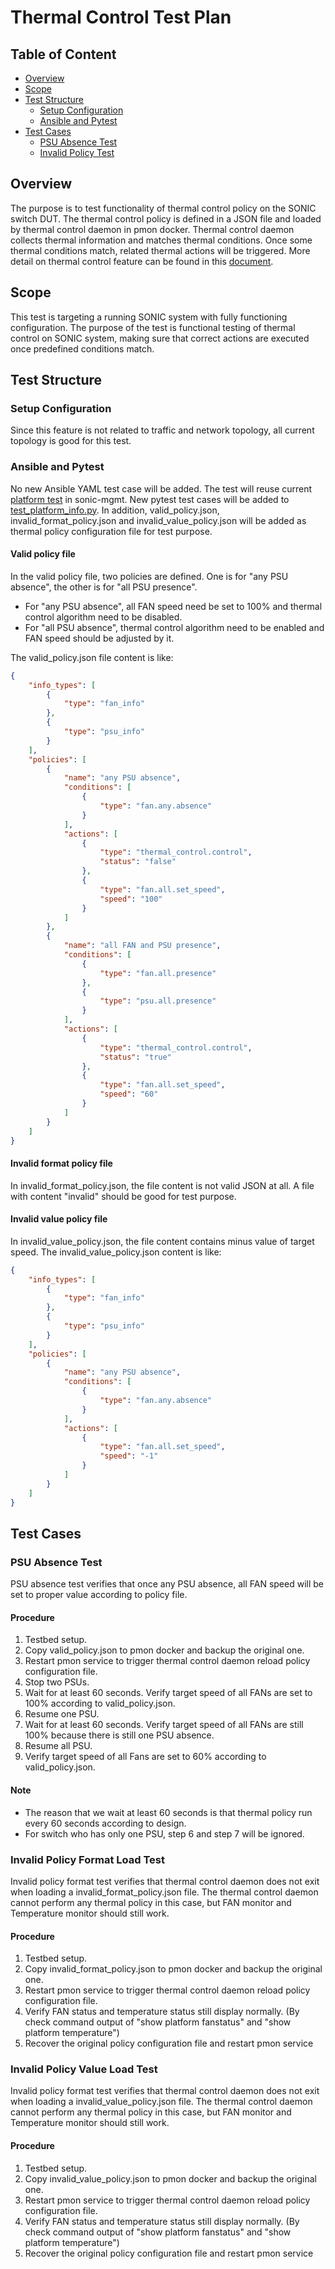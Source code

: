# Thermal Control Test Plan

## Table of Content

- [Overview](#overview)
- [Scope](#scope)
- [Test Structure](#test-structure)
  - [Setup Configuration](#setup-configuration)
  - [Ansible and Pytest](#ansible-and-pytest)
- [Test Cases](#test-cases)
  - [PSU Absence Test](#psu-absence-test)
  - [Invalid Policy Test](#invalid-policy-test)


## Overview

The purpose is to test functionality of thermal control policy on the SONIC switch DUT. The thermal control policy is defined in a JSON file and loaded by thermal control daemon in pmon docker. Thermal control daemon collects thermal information and matches thermal conditions. Once some thermal conditions match, related thermal actions will be triggered. More detail on thermal control feature can be found in this [document](https://github.com/keboliu/SONiC/blob/thermal_control_design/thermal-control-design.md).

## Scope

This test is targeting a running SONIC system with fully functioning configuration. The purpose of the test is functional testing of thermal control on SONIC system, making sure that correct actions are executed once predefined conditions match.

## Test Structure

### Setup Configuration

Since this feature is not related to traffic and network topology, all current topology is good for this test.

### Ansible and Pytest

No new Ansible YAML test case will be added. The test will reuse current [platform test](https://github.com/Azure/sonic-mgmt/tree/master/tests/platform) in sonic-mgmt. New pytest test cases will be added to [test_platform_info.py](https://github.com/Azure/sonic-mgmt/blob/master/tests/platform/test_platform_info.py). In addition, valid_policy.json,  invalid_format_policy.json and invalid_value_policy.json will be added as thermal policy configuration file for test purpose.

#### Valid policy file

In the valid policy file, two policies are defined. One is for "any PSU absence", the other is for "all PSU presence".

- For "any PSU absence", all FAN speed need be set to 100% and thermal control algorithm need to be disabled.
- For "all PSU absence", thermal control algorithm need to be enabled and FAN speed should be adjusted by it.

The valid_policy.json file content is like:

```json
{
    "info_types": [
        {
            "type": "fan_info"
        },
        {
            "type": "psu_info"
        }
    ],
    "policies": [
        {
            "name": "any PSU absence",
            "conditions": [
                {
                    "type": "fan.any.absence"
                }
            ],
            "actions": [
                {
                    "type": "thermal_control.control",
                    "status": "false"
                },
                {
                    "type": "fan.all.set_speed",
                    "speed": "100"
                }
            ]
        },
        {
            "name": "all FAN and PSU presence",
            "conditions": [
                {
                    "type": "fan.all.presence"
                },
                {
                    "type": "psu.all.presence"
                }
            ],
            "actions": [
                {
                    "type": "thermal_control.control",
                    "status": "true"
                },
                {
                    "type": "fan.all.set_speed",
                    "speed": "60"
                }
            ]
        }
    ]
}
```

#### Invalid format policy file

In invalid_format_policy.json, the file content is not valid JSON at all. A file with content "invalid" should be good for test purpose.

#### Invalid value policy file

In invalid_value_policy.json, the file content contains minus value of target speed. The invalid_value_policy.json content is like:

```json
{
    "info_types": [
        {
            "type": "fan_info"
        },
        {
            "type": "psu_info"
        }
    ],
    "policies": [
        {
            "name": "any PSU absence",
            "conditions": [
                {
                    "type": "fan.any.absence"
                }
            ],
            "actions": [
                {
                    "type": "fan.all.set_speed",
                    "speed": "-1"
                }
            ]
        }
    ]
}
```

## Test Cases

### PSU Absence Test

PSU absence test verifies that once any PSU absence, all FAN speed will be set to proper value according to policy file.

#### Procedure

1. Testbed setup.
2. Copy valid_policy.json to pmon docker and backup the original one.
3. Restart pmon service to trigger thermal control daemon reload policy configuration file.
4. Stop two PSUs.
5. Wait for at least 60 seconds. Verify target speed of all FANs are set to 100% according to valid_policy.json.
6. Resume one PSU.
7. Wait for at least 60 seconds. Verify target speed of all FANs are still 100% because there is still one PSU absence.
8. Resume all PSU.
9. Verify target speed of all Fans are set to 60% according to valid_policy.json.

#### Note

- The reason that we wait at least 60 seconds is that thermal policy run every 60 seconds according to design.
- For switch who has only one PSU, step 6 and step 7 will be ignored.

### Invalid Policy Format Load Test

Invalid policy format test verifies that thermal control daemon does not exit when loading a invalid_format_policy.json file. The thermal control daemon cannot perform any thermal policy in this case, but FAN monitor and Temperature monitor should still work.

#### Procedure

1. Testbed setup.
2. Copy invalid_format_policy.json to pmon docker and backup the original one.
3. Restart pmon service to trigger thermal control daemon reload policy configuration file.
4. Verify FAN status and temperature status still display normally. (By check command output of "show platform fanstatus" and "show platform temperature")
5. Recover the original policy configuration file and restart pmon service

### Invalid Policy Value Load Test

Invalid policy format test verifies that thermal control daemon does not exit when loading a invalid_value_policy.json file. The thermal control daemon cannot perform any thermal policy in this case, but FAN monitor and Temperature monitor should still work.

#### Procedure

1. Testbed setup.
2. Copy invalid_value_policy.json to pmon docker and backup the original one.
3. Restart pmon service to trigger thermal control daemon reload policy configuration file.
4. Verify FAN status and temperature status still display normally. (By check command output of "show platform fanstatus" and "show platform temperature")
5. Recover the original policy configuration file and restart pmon service
